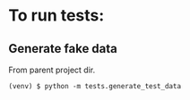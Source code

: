 # To run tests:

## Generate fake data
From parent project dir.
```
(venv) $ python -m tests.generate_test_data
```